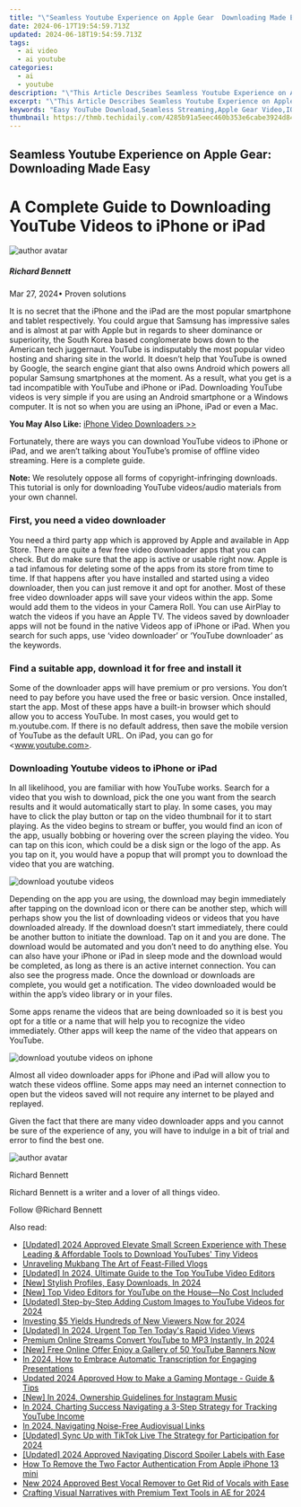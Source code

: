 ```yaml
---
title: "\"Seamless Youtube Experience on Apple Gear  Downloading Made Easy for 2024\""
date: 2024-06-17T19:54:59.713Z
updated: 2024-06-18T19:54:59.713Z
tags:
  - ai video
  - ai youtube
categories:
  - ai
  - youtube
description: "\"This Article Describes Seamless Youtube Experience on Apple Gear: Downloading Made Easy for 2024\""
excerpt: "\"This Article Describes Seamless Youtube Experience on Apple Gear: Downloading Made Easy for 2024\""
keywords: "Easy YouTube Download,Seamless Streaming,Apple Gear Video,IOS Downloads,Quick Media Transfer,Convenient Playback,Simple YT Viewing"
thumbnail: https://thmb.techidaily.com/4285b91a5eec460b353e6cabe3924d845457ea4dd57027d124c1eda481947485.jpg
---
```


## Seamless Youtube Experience on Apple Gear: Downloading Made Easy

# A Complete Guide to Downloading YouTube Videos to iPhone or iPad

![author avatar](https://images.wondershare.com/filmora/article-images/richard-bennett.jpg)

##### Richard Bennett

 Mar 27, 2024• Proven solutions

It is no secret that the iPhone and the iPad are the most popular smartphone and tablet respectively. You could argue that Samsung has impressive sales and is almost at par with Apple but in regards to sheer dominance or superiority, the South Korea based conglomerate bows down to the American tech juggernaut. YouTube is indisputably the most popular video hosting and sharing site in the world. It doesn’t help that YouTube is owned by Google, the search engine giant that also owns Android which powers all popular Samsung smartphones at the moment. As a result, what you get is a tad incompatible with YouTube and iPhone or iPad. Downloading YouTube videos is very simple if you are using an Android smartphone or a Windows computer. It is not so when you are using an iPhone, iPad or even a Mac.

**You May Also Like:** [iPhone Video Downloaders >>](https://tools.techidaily.com/wondershare/filmora/download/)

Fortunately, there are ways you can download YouTube videos to iPhone or iPad, and we aren’t talking about YouTube’s promise of offline video streaming. Here is a complete guide.

**Note:** We resolutely oppose all forms of copyright-infringing downloads. This tutorial is only for downloading YouTube videos/audio materials from your own channel.

### First, you need a video downloader

You need a third party app which is approved by Apple and available in App Store. There are quite a few free video downloader apps that you can check. But do make sure that the app is active or usable right now. Apple is a tad infamous for deleting some of the apps from its store from time to time. If that happens after you have installed and started using a video downloader, then you can just remove it and opt for another. Most of these free video downloader apps will save your videos within the app. Some would add them to the videos in your Camera Roll. You can use AirPlay to watch the videos if you have an Apple TV. The videos saved by downloader apps will not be found in the native Videos app of iPhone or iPad. When you search for such apps, use ‘video downloader’ or ‘YouTube downloader’ as the keywords.

### Find a suitable app, download it for free and install it

Some of the downloader apps will have premium or pro versions. You don’t need to pay before you have used the free or basic version. Once installed, start the app. Most of these apps have a built-in browser which should allow you to access YouTube. In most cases, you would get to m.youtube.com. If there is no default address, then save the mobile version of YouTube as the default URL. On iPad, you can go for <www.youtube.com>.

### Downloading Youtube videos to iPhone or iPad

In all likelihood, you are familiar with how YouTube works. Search for a video that you wish to download, pick the one you want from the search results and it would automatically start to play. In some cases, you may have to click the play button or tap on the video thumbnail for it to start playing. As the video begins to stream or buffer, you would find an icon of the app, usually bobbing or hovering over the screen playing the video. You can tap on this icon, which could be a disk sign or the logo of the app. As you tap on it, you would have a popup that will prompt you to download the video that you are watching.

![download youtube videos](https://images.wondershare.com/filmora/article-images/download-youtube-videos.jpg)

Depending on the app you are using, the download may begin immediately after tapping on the download icon or there can be another step, which will perhaps show you the list of downloading videos or videos that you have downloaded already. If the download doesn’t start immediately, there could be another button to initiate the download. Tap on it and you are done. The download would be automated and you don’t need to do anything else. You can also have your iPhone or iPad in sleep mode and the download would be completed, as long as there is an active internet connection. You can also see the progress made. Once the download or downloads are complete, you would get a notification. The video downloaded would be within the app’s video library or in your files.

Some apps rename the videos that are being downloaded so it is best you opt for a title or a name that will help you to recognize the video immediately. Other apps will keep the name of the video that appears on YouTube.

![download youtube videos on iphone](https://images.wondershare.com/filmora/article-images/download-youtube-videos-on-iphone.jpg)

Almost all video downloader apps for iPhone and iPad will allow you to watch these videos offline. Some apps may need an internet connection to open but the videos saved will not require any internet to be played and replayed.

Given the fact that there are many video downloader apps and you cannot be sure of the experience of any, you will have to indulge in a bit of trial and error to find the best one.

![author avatar](https://images.wondershare.com/filmora/article-images/richard-bennett.jpg)

Richard Bennett

Richard Bennett is a writer and a lover of all things video.

Follow @Richard Bennett


<ins class="adsbygoogle"
     style="display:block"
     data-ad-format="autorelaxed"
     data-ad-client="ca-pub-7571918770474297"
     data-ad-slot="1223367746"></ins>



<ins class="adsbygoogle"
     style="display:block"
     data-ad-client="ca-pub-7571918770474297"
     data-ad-slot="8358498916"
     data-ad-format="auto"
     data-full-width-responsive="true"></ins>

<span class="atpl-alsoreadstyle">Also read:</span>
<div><ul>
<li><a href="https://youtube-lab.techidaily.com/ed-2024-approved-elevate-small-screen-experience-with-these-leading-and-affordable-tools-to-download-youtubes-tiny-videos/"><u>[Updated] 2024 Approved  Elevate Small Screen Experience with These Leading & Affordable Tools to Download YouTubes' Tiny Videos</u></a></li>
<li><a href="https://youtube-lab.techidaily.com/eling-mukbang-the-art-of-feast-filled-vlogs/"><u>Unraveling Mukbang  The Art of Feast-Filled Vlogs</u></a></li>
<li><a href="https://youtube-lab.techidaily.com/ed-in-2024-ultimate-guide-to-the-top-youtube-video-editors/"><u>[Updated] In 2024, Ultimate Guide to the Top YouTube Video Editors</u></a></li>
<li><a href="https://youtube-lab.techidaily.com/tylish-profiles-easy-downloads-in-2024/"><u>[New] Stylish Profiles, Easy Downloads, In 2024</u></a></li>
<li><a href="https://youtube-lab.techidaily.com/op-video-editors-for-youtube-on-the-houseno-cost-included/"><u>[New] Top Video Editors for YouTube on the House—No Cost Included</u></a></li>
<li><a href="https://youtube-lab.techidaily.com/ed-step-by-step-adding-custom-images-to-youtube-videos-for-2024/"><u>[Updated] Step-by-Step  Adding Custom Images to YouTube Videos for 2024</u></a></li>
<li><a href="https://youtube-lab.techidaily.com/ting-5-yields-hundreds-of-new-viewers-now-for-2024/"><u>Investing $5 Yields Hundreds of New Viewers Now for 2024</u></a></li>
<li><a href="https://youtube-lab.techidaily.com/ed-in-2024-urgent-top-ten-todays-rapid-video-views/"><u>[Updated] In 2024, Urgent Top Ten  Today's Rapid Video Views</u></a></li>
<li><a href="https://youtube-lab.techidaily.com/um-online-streams-convert-youtube-to-mp3-instantly-in-2024/"><u>Premium Online Streams  Convert YouTube to MP3 Instantly, In 2024</u></a></li>
<li><a href="https://youtube-lab.techidaily.com/ree-online-offer-enjoy-a-gallery-of-50-youtube-banners-now/"><u>[New] Free Online Offer  Enjoy a Gallery of 50 YouTube Banners Now</u></a></li>
<li><a href="https://some-techniques.techidaily.com/in-2024-how-to-embrace-automatic-transcription-for-engaging-presentations/"><u>In 2024, How to Embrace Automatic Transcription for Engaging Presentations</u></a></li>
<li><a href="https://ai-editing-video.techidaily.com/updated-2024-approved-how-to-make-a-gaming-montage-guide-and-tips/"><u>Updated 2024 Approved How to Make a Gaming Montage - Guide & Tips</u></a></li>
<li><a href="https://instagram-clips.techidaily.com/new-in-2024-ownership-guidelines-for-instagram-music/"><u>[New] In 2024, Ownership Guidelines for Instagram Music</u></a></li>
<li><a href="https://youtube-video-recordings.techidaily.com/in-2024-charting-success-navigating-a-3-step-strategy-for-tracking-youtube-income/"><u>In 2024, Charting Success  Navigating a 3-Step Strategy for Tracking YouTube Income</u></a></li>
<li><a href="https://extra-guidance.techidaily.com/in-2024-navigating-noise-free-audiovisual-links/"><u>In 2024, Navigating Noise-Free Audiovisual Links</u></a></li>
<li><a href="https://tiktok-clips.techidaily.com/updated-sync-up-with-tiktok-live-the-strategy-for-participation-for-2024/"><u>[Updated] Sync Up with TikTok Live  The Strategy for Participation for 2024</u></a></li>
<li><a href="https://discord-videos.techidaily.com/updated-2024-approved-navigating-discord-spoiler-labels-with-ease/"><u>[Updated] 2024 Approved  Navigating Discord Spoiler Labels with Ease</u></a></li>
<li><a href="https://apple-account.techidaily.com/how-to-remove-the-two-factor-authentication-from-apple-iphone-13-mini-by-drfone-ios/"><u>How To Remove the Two Factor Authentication From Apple iPhone 13 mini</u></a></li>
<li><a href="https://audio-shaping.techidaily.com/new-2024-approved-best-vocal-remover-to-get-rid-of-vocals-with-ease/"><u>New 2024 Approved Best Vocal Remover to Get Rid of Vocals with Ease</u></a></li>
<li><a href="https://extra-lessons.techidaily.com/crafting-visual-narratives-with-premium-text-tools-in-ae-for-2024/"><u>Crafting Visual Narratives with Premium Text Tools in AE for 2024</u></a></li>
</ul></div>
